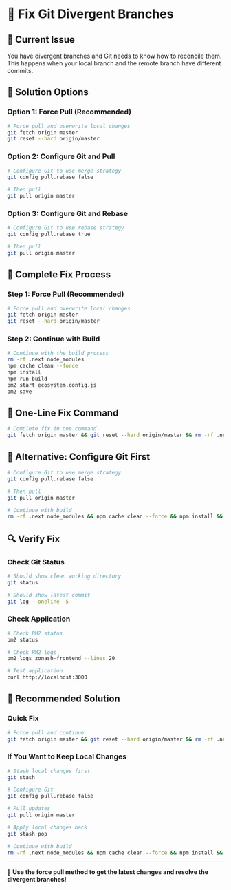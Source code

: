# 🔧 Fix Git Divergent Branches

## 🚨 **Current Issue**
You have divergent branches and Git needs to know how to reconcile them. This happens when your local branch and the remote branch have different commits.

## 🔧 **Solution Options**

### **Option 1: Force Pull (Recommended)**
```bash
# Force pull and overwrite local changes
git fetch origin master
git reset --hard origin/master
```

### **Option 2: Configure Git and Pull**
```bash
# Configure Git to use merge strategy
git config pull.rebase false

# Then pull
git pull origin master
```

### **Option 3: Configure Git and Rebase**
```bash
# Configure Git to use rebase strategy
git config pull.rebase true

# Then pull
git pull origin master
```

## 🔧 **Complete Fix Process**

### **Step 1: Force Pull (Recommended)**
```bash
# Force pull and overwrite local changes
git fetch origin master
git reset --hard origin/master
```

### **Step 2: Continue with Build**
```bash
# Continue with the build process
rm -rf .next node_modules
npm cache clean --force
npm install
npm run build
pm2 start ecosystem.config.js
pm2 save
```

## 🔧 **One-Line Fix Command**
```bash
# Complete fix in one command
git fetch origin master && git reset --hard origin/master && rm -rf .next node_modules && npm cache clean --force && npm install && npm run build && pm2 start ecosystem.config.js && pm2 save
```

## 🔧 **Alternative: Configure Git First**
```bash
# Configure Git to use merge strategy
git config pull.rebase false

# Then pull
git pull origin master

# Continue with build
rm -rf .next node_modules && npm cache clean --force && npm install && npm run build && pm2 start ecosystem.config.js && pm2 save
```

## 🔍 **Verify Fix**

### **Check Git Status**
```bash
# Should show clean working directory
git status

# Should show latest commit
git log --oneline -5
```

### **Check Application**
```bash
# Check PM2 status
pm2 status

# Check PM2 logs
pm2 logs zonash-frontend --lines 20

# Test application
curl http://localhost:3000
```

## 🎯 **Recommended Solution**

### **Quick Fix**
```bash
# Force pull and continue
git fetch origin master && git reset --hard origin/master && rm -rf .next node_modules && npm cache clean --force && npm install && npm run build && pm2 start ecosystem.config.js && pm2 save
```

### **If You Want to Keep Local Changes**
```bash
# Stash local changes first
git stash

# Configure Git
git config pull.rebase false

# Pull updates
git pull origin master

# Apply local changes back
git stash pop

# Continue with build
rm -rf .next node_modules && npm cache clean --force && npm install && npm run build && pm2 start ecosystem.config.js && pm2 save
```

---

**🚀 Use the force pull method to get the latest changes and resolve the divergent branches!**

